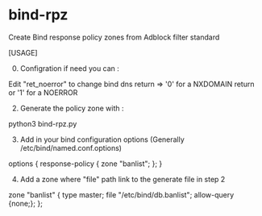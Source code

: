 # bind-rpz
Create Bind response policy zones from Adblock filter standard

[USAGE]

0) Configration if need you can :

Edit "ret_noerror" to change bind dns return => '0' for a NXDOMAIN return or '1' for a NOERROR
 
2) Generate the policy zone with :

python3 bind-rpz.py

3) Add in your bind configuration options (Generally /etc/bind/named.conf.options)

options {
response-policy { zone "banlist"; };
}

4) Add a zone where "file" path link to the generate file in step 2

zone "banlist" {
	type master;
	file "/etc/bind/db.banlist";
	allow-query {none;};
 };
 
